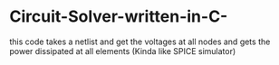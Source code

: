 # Circuit-Solver-written-in-C-
this code takes a netlist and get the voltages at all nodes and gets the power dissipated at all elements (Kinda like SPICE simulator)
